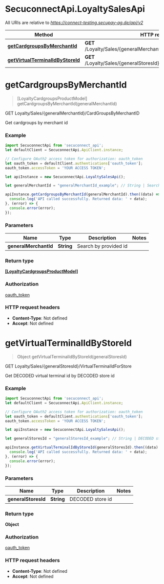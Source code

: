 # SecuconnectApi.LoyaltySalesApi

All URIs are relative to *https://connect-testing.secupay-ag.de/api/v2*

Method | HTTP request | Description
------------- | ------------- | -------------
[**getCardgroupsByMerchantId**](LoyaltySalesApi.md#getCardgroupsByMerchantId) | **GET** /Loyalty/Sales/{generalMerchantId}/CardGroupsByMerchantID | GET Loyalty/Sales/{generalMerchantId}/CardGroupsByMerchantID
[**getVirtualTerminalIdByStoreId**](LoyaltySalesApi.md#getVirtualTerminalIdByStoreId) | **GET** /Loyalty/Sales/{generalStoresId}/VirtualTerminalIdForStore | GET Loyalty/Sales/{generalStoresId}/VirtualTerminalIdForStore


<a name="getCardgroupsByMerchantId"></a>
# **getCardgroupsByMerchantId**
> [LoyaltyCardgroupsProductModel] getCardgroupsByMerchantId(generalMerchantId)

GET Loyalty/Sales/{generalMerchantId}/CardGroupsByMerchantID

Get cardgroups by merchant id

### Example
```javascript
import SecuconnectApi from 'secuconnect_api';
let defaultClient = SecuconnectApi.ApiClient.instance;

// Configure OAuth2 access token for authorization: oauth_token
let oauth_token = defaultClient.authentications['oauth_token'];
oauth_token.accessToken = 'YOUR ACCESS TOKEN';

let apiInstance = new SecuconnectApi.LoyaltySalesApi();

let generalMerchantId = "generalMerchantId_example"; // String | Search by provided id

apiInstance.getCardgroupsByMerchantId(generalMerchantId).then((data) => {
  console.log('API called successfully. Returned data: ' + data);
}, (error) => {
  console.error(error);
});

```

### Parameters

Name | Type | Description  | Notes
------------- | ------------- | ------------- | -------------
 **generalMerchantId** | **String**| Search by provided id | 

### Return type

[**[LoyaltyCardgroupsProductModel]**](LoyaltyCardgroupsProductModel.md)

### Authorization

[oauth_token](../README.md#oauth_token)

### HTTP request headers

 - **Content-Type**: Not defined
 - **Accept**: Not defined

<a name="getVirtualTerminalIdByStoreId"></a>
# **getVirtualTerminalIdByStoreId**
> Object getVirtualTerminalIdByStoreId(generalStoresId)

GET Loyalty/Sales/{generalStoresId}/VirtualTerminalIdForStore

Get DECODED virtual terminal id by DECODED store id

### Example
```javascript
import SecuconnectApi from 'secuconnect_api';
let defaultClient = SecuconnectApi.ApiClient.instance;

// Configure OAuth2 access token for authorization: oauth_token
let oauth_token = defaultClient.authentications['oauth_token'];
oauth_token.accessToken = 'YOUR ACCESS TOKEN';

let apiInstance = new SecuconnectApi.LoyaltySalesApi();

let generalStoresId = "generalStoresId_example"; // String | DECODED store id

apiInstance.getVirtualTerminalIdByStoreId(generalStoresId).then((data) => {
  console.log('API called successfully. Returned data: ' + data);
}, (error) => {
  console.error(error);
});

```

### Parameters

Name | Type | Description  | Notes
------------- | ------------- | ------------- | -------------
 **generalStoresId** | **String**| DECODED store id | 

### Return type

**Object**

### Authorization

[oauth_token](../README.md#oauth_token)

### HTTP request headers

 - **Content-Type**: Not defined
 - **Accept**: Not defined

